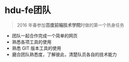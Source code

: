 # hdu-fe团队

> 2016 年春参加**百度前端技术学院**时做的第一个热身任务

- 团队一起合作完成一个简单的网页
- 熟悉各项工具的使用
- 熟悉 GIT 版本工具的使用
- 磨合团队熟悉度，了解彼此，清楚队员各自的技术能力
